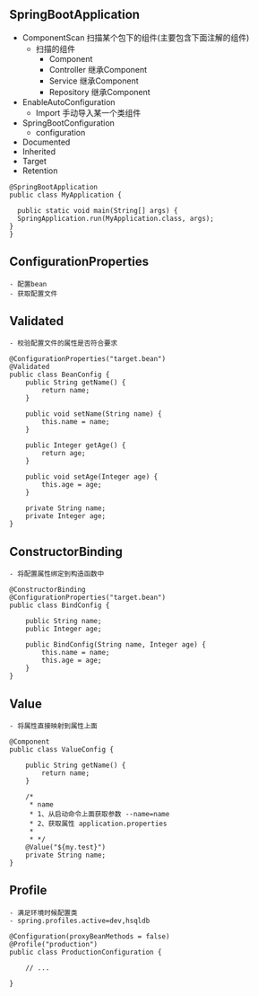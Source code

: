 ## SpringBootApplication

- ComponentScan 扫描某个包下的组件(主要包含下面注解的组件)
    - 扫描的组件
        - Component
        - Controller 继承Component
        - Service 继承Component
        - Repository 继承Component
- EnableAutoConfiguration
    - Import 手动导入某一个类组件
- SpringBootConfiguration
    - configuration
- Documented
- Inherited
- Target
- Retention

```
@SpringBootApplication
public class MyApplication {

  public static void main(String[] args) {
  SpringApplication.run(MyApplication.class, args);
}
}
```

## ConfigurationProperties

    - 配置bean
    - 获取配置文件

## Validated

    - 校验配置文件的属性是否符合要求

```
@ConfigurationProperties("target.bean")
@Validated 
public class BeanConfig {
    public String getName() {
        return name;
    }

    public void setName(String name) {
        this.name = name;
    }

    public Integer getAge() {
        return age;
    }

    public void setAge(Integer age) {
        this.age = age;
    }

    private String name;
    private Integer age;
}
```

## ConstructorBinding

    - 将配置属性绑定到构造函数中

```
@ConstructorBinding
@ConfigurationProperties("target.bean")
public class BindConfig {

    public String name;
    public Integer age;

    public BindConfig(String name, Integer age) {
        this.name = name;
        this.age = age;
    }
}
```

## Value

    - 将属性直接映射到属性上面

```
@Component
public class ValueConfig {

    public String getName() {
        return name;
    }

    /*
     * name
     * 1、从启动命令上面获取参数 --name=name
     * 2、获取属性 application.properties
     *
     * */
    @Value("${my.test}")
    private String name;
}
```

## Profile

    - 满足环境时候配置类
    - spring.profiles.active=dev,hsqldb

```
@Configuration(proxyBeanMethods = false)
@Profile("production")
public class ProductionConfiguration {

    // ...

}
```
















